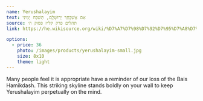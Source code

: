 ```yaml
---
name: Yerushalayim
text: אִם אֶשְׁכָּחֵךְ יְרוּשָׁלָ‍ִם, תִּשְׁכַּח יְמִינִי
source: תהלים פרק קל״ז פסוק ה׳
link: https://he.wikisource.org/wiki/%D7%A7%D7%98%D7%92%D7%95%D7%A8%D7%99%D7%94:%D7%AA%D7%94%D7%9C%D7%99%D7%9D_%D7%A7%D7%9C%D7%96_%D7%94

options:
  - price: 36
    photo: /images/products/yerushalayim-small.jpg
    size: 8x10
    theme: light
---
```


Many people feel it is appropriate have a reminder of our loss of the Bais Hamikdash. This striking skyline stands boldly on your wall to keep Yerushalayim perpetually on the mind.